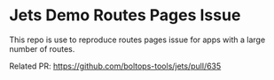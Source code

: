 # Jets Demo Routes Pages Issue

This repo is use to reproduce routes pages issue for apps with a large number of routes.

Related PR: https://github.com/boltops-tools/jets/pull/635
